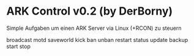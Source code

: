 # ARK Control v0.2 (by DerBorny)

Simple Aufgaben um einen ARK Server via Linux (+RCON) zu steuern

broadcast
motd
saveworld
kick
ban
unban
restart 
status
update 
backup 
start 
stop